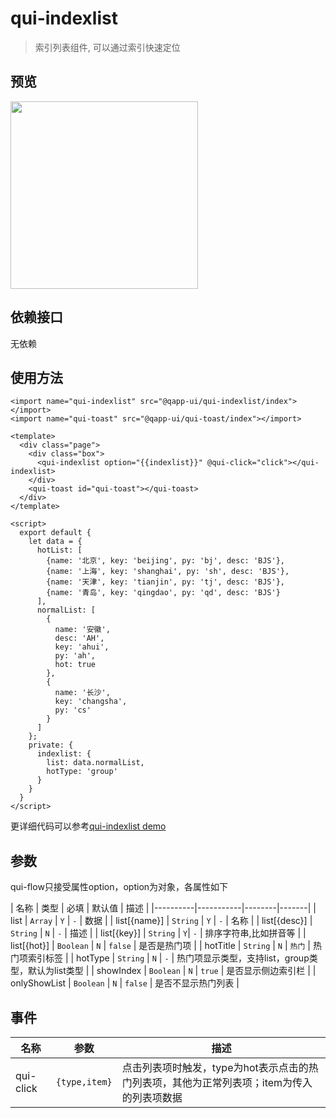 # qui-indexlist

> 索引列表组件, 可以通过索引快速定位

## 预览
<img src="https://qapp-ui.github.io/qapp-ui/docs/assets/qui-indexlist.gif" width="300"/>

## 依赖接口

无依赖

## 使用方法

```ux
<import name="qui-indexlist" src="@qapp-ui/qui-indexlist/index"></import>
<import name="qui-toast" src="@qapp-ui/qui-toast/index"></import>

<template>
  <div class="page">
    <div class="box">
      <qui-indexlist option="{{indexlist}}" @qui-click="click"></qui-indexlist>
    </div>
    <qui-toast id="qui-toast"></qui-toast>
  </div>
</template>

<script>
  export default {
    let data = {
      hotList: [
        {name: '北京', key: 'beijing', py: 'bj', desc: 'BJS'},
        {name: '上海', key: 'shanghai', py: 'sh', desc: 'BJS'},
        {name: '天津', key: 'tianjin', py: 'tj', desc: 'BJS'},
        {name: '青岛', key: 'qingdao', py: 'qd', desc: 'BJS'}
      ],
      normalList: [
        {
          name: '安徽',
          desc: 'AH',
          key: 'ahui',
          py: 'ah',
          hot: true
        },
        {
          name: '长沙',
          key: 'changsha',
          py: 'cs'
        }
      ]
    };
    private: {
      indexlist: {
        list: data.normalList,
        hotType: 'group'
      }
    }
  }
</script>
```

更详细代码可以参考[qui-indexlist demo](https://github.com/qapp-ui/qapp-ui/blob/master/src/Indexlist/index.ux)

## 参数

qui-flow只接受属性option，option为对象，各属性如下

| 名称 | 类型 | 必填 | 默认值 | 描述 |
|----------|-----------|--------|-------|
| list | `Array` | `Y` | `-` | 数据 |
| list[{name}] | `String` | `Y` | `-` | 名称 |
| list[{desc}] | `String` | `N` | `-` | 描述 |
| list[{key}] | `String` | `Y`| `-` | 排序字符串,比如拼音等 |
| list[{hot}] | `Boolean` | `N` | `false` | 是否是热门项 |
| hotTitle | `String` | `N` | `热门` | 热门项索引标签 |
| hotType | `String` | `N` | `-` | 热门项显示类型，支持list，group类型，默认为list类型 |
| showIndex | `Boolean` | `N` | `true` | 是否显示侧边索引栏 |
| onlyShowList | `Boolean` | `N` | `false` | 是否不显示热门列表 |

## 事件

| 名称 | 参数 | 描述 |
|--------|---------|--------|
|qui-click| `{type,item}` | 点击列表项时触发，type为hot表示点击的热门列表项，其他为正常列表项；item为传入的列表项数据 |
